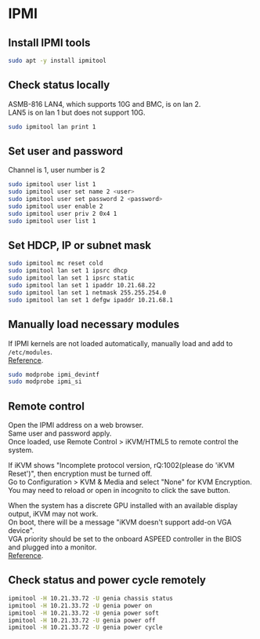 # IPMI

## Install IPMI tools
```bash
sudo apt -y install ipmitool
```

## Check status locally
ASMB-816 LAN4, which supports 10G and BMC, is on lan 2.  
LAN5 is on lan 1 but does not support 10G.
```bash
sudo ipmitool lan print 1
```

## Set user and password
Channel is 1, user number is 2
```bash
sudo ipmitool user list 1
sudo ipmitool user set name 2 <user>
sudo ipmitool user set password 2 <password>
sudo ipmitool user enable 2
sudo ipmitool user priv 2 0x4 1
sudo ipmitool user list 1
```

## Set HDCP, IP or subnet mask
```bash
sudo ipmitool mc reset cold
sudo ipmitool lan set 1 ipsrc dhcp
sudo ipmitool lan set 1 ipsrc static
sudo ipmitool lan set 1 ipaddr 10.21.68.22
sudo ipmitool lan set 1 netmask 255.255.254.0
sudo ipmitool lan set 1 defgw ipaddr 10.21.68.1
```

## Manually load necessary modules
If IPMI kernels are not loaded automatically, manually load and add to `/etc/modules`.  
[Reference](https://serverfault.com/questions/480371/ipmitool-cant-find-dev-ipmi0-or-dev-ipmidev-0).
```bash
sudo modprobe ipmi_devintf
sudo modprobe ipmi_si
```

## Remote control
Open the IPMI address on a web browser.  
Same user and password apply.  
Once loaded, use Remote Control > iKVM/HTML5 to remote control the system.

If iKVM shows "Incomplete protocol version, rQ:1002(please do 'iKVM Reset')", then encryption must be turned off.  
Go to Configuration > KVM & Media and select "None" for KVM Encryption.  
You may need to reload or open in incognito to click the save button.

When the system has a discrete GPU installed with an available display output, iKVM may not work.  
On boot, there will be a message "iKVM doesn't support add-on VGA device".  
VGA priority should be set to the onboard ASPEED controller in the BIOS and plugged into a monitor.  
[Reference](https://www.supermicro.com/support/faqs/faq.cfm?faq=22034).

## Check status and power cycle remotely
```bash
ipmitool -H 10.21.33.72 -U genia chassis status
ipmitool -H 10.21.33.72 -U genia power on
ipmitool -H 10.21.33.72 -U genia power soft
ipmitool -H 10.21.33.72 -U genia power off
ipmitool -H 10.21.33.72 -U genia power cycle
```
